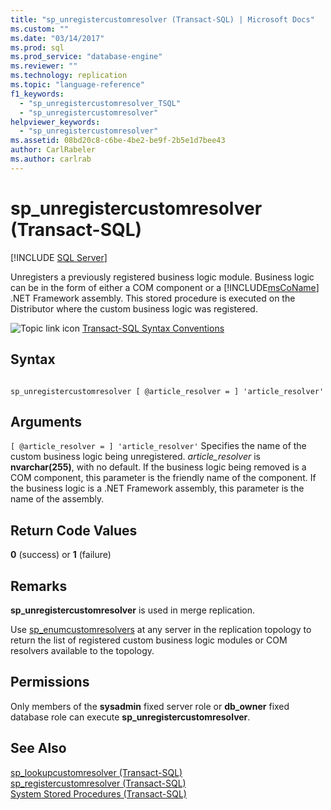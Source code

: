 ```yaml
---
title: "sp_unregistercustomresolver (Transact-SQL) | Microsoft Docs"
ms.custom: ""
ms.date: "03/14/2017"
ms.prod: sql
ms.prod_service: "database-engine"
ms.reviewer: ""
ms.technology: replication
ms.topic: "language-reference"
f1_keywords: 
  - "sp_unregistercustomresolver_TSQL"
  - "sp_unregistercustomresolver"
helpviewer_keywords: 
  - "sp_unregistercustomresolver"
ms.assetid: 08bd20c8-c6be-4be2-be9f-2b5e1d7bee43
author: CarlRabeler
ms.author: carlrab
---
```

# sp_unregistercustomresolver (Transact-SQL)
[!INCLUDE [SQL Server](../../includes/applies-to-version/sqlserver.md)]

  Unregisters a previously registered business logic module. Business logic can be in the form of either a COM component or a [!INCLUDE[msCoName](../../includes/msconame-md.md)] .NET Framework assembly. This stored procedure is executed on the Distributor where the custom business logic was registered.  
  
 ![Topic link icon](../../database-engine/configure-windows/media/topic-link.gif "Topic link icon") [Transact-SQL Syntax Conventions](../../t-sql/language-elements/transact-sql-syntax-conventions-transact-sql.md)  
  
## Syntax  
  
```  
  
sp_unregistercustomresolver [ @article_resolver = ] 'article_resolver'   
```  
  
## Arguments  
`[ @article_resolver = ] 'article_resolver'`
 Specifies the name of the custom business logic being unregistered. *article_resolver* is **nvarchar(255)**, with no default. If the business logic being removed is a COM component, this parameter is the friendly name of the component. If the business logic is a .NET Framework assembly, this parameter is the name of the assembly.  
  
## Return Code Values  
 **0** (success) or **1** (failure)  
  
## Remarks  
 **sp_unregistercustomresolver** is used in merge replication.  
  
 Use [sp_enumcustomresolvers](../../relational-databases/system-stored-procedures/sp-enumcustomresolvers-transact-sql.md) at any server in the replication topology to return the list of registered custom business logic modules or COM resolvers available to the topology.  
  
## Permissions  
 Only members of the **sysadmin** fixed server role or **db_owner** fixed database role can execute **sp_unregistercustomresolver**.  
  
## See Also  
 [sp_lookupcustomresolver &#40;Transact-SQL&#41;](../../relational-databases/system-stored-procedures/sp-lookupcustomresolver-transact-sql.md)   
 [sp_registercustomresolver &#40;Transact-SQL&#41;](../../relational-databases/system-stored-procedures/sp-registercustomresolver-transact-sql.md)   
 [System Stored Procedures &#40;Transact-SQL&#41;](../../relational-databases/system-stored-procedures/system-stored-procedures-transact-sql.md)  
  
  

